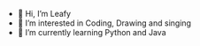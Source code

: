 - 👋 Hi, I’m Leafy
- 👀 I’m interested in Coding, Drawing and singing
- 🌱 I’m currently learning Python and Java

<!---
XxLeafyxX/XxLeafyxX is a ✨ special ✨ repository because its `README.md` (this file) appears on your GitHub profile.
You can click the Preview link to take a look at your changes.
--->
